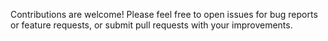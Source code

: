 Contributions are welcome! Please feel free to open issues for bug reports or feature requests, or submit pull requests with your improvements.



